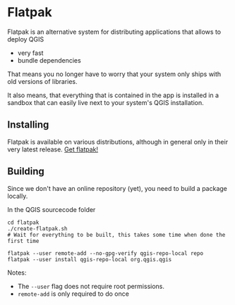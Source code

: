 Flatpak
=======

Flatpak is an alternative system for distributing applications that allows
to deploy QGIS

 * very fast
 * bundle dependencies

That means you no longer have to worry that your system only ships with old
versions of libraries.

It also means, that everything that is contained in the app is installed in a
sandbox that can easily live next to your system's QGIS installation.

Installing
----------

Flatpak is available on various distributions, although in general only in their
very latest release. [Get flatpak!](http://flatpak.org/getting.html)

Building
--------

Since we don't have an online repository (yet), you need to build a package locally.

In the QGIS sourcecode folder

    cd flatpak
    ./create-flatpak.sh
    # Wait for everything to be built, this takes some time when done the first time

    flatpak --user remote-add --no-gpg-verify qgis-repo-local repo
    flatpak --user install qgis-repo-local org.qgis.qgis

Notes:

 * The `--user` flag does not require root permissions.
 * `remote-add` is only required to do once

